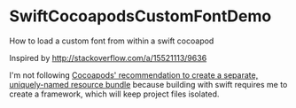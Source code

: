 # SwiftCocoapodsCustomFontDemo
How to load a custom font from within a swift cocoapod

Inspired by http://stackoverflow.com/a/15521113/9636

I'm not following [Cocoapods' recommendation to create a separate, uniquely-named resource bundle](http://guides.cocoapods.org/syntax/podspec.html#resources)
because building with swift requires me to create a framework, which will keep project files isolated.
